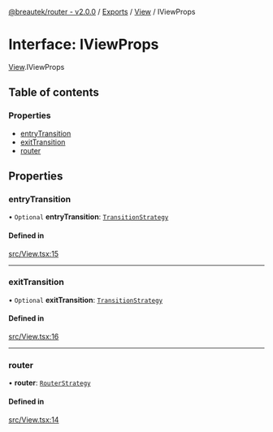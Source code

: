 [@breautek/router - v2.0.0](../README.md) / [Exports](../modules.md) / [View](../modules/View.md) / IViewProps

# Interface: IViewProps

[View](../modules/View.md).IViewProps

## Table of contents

### Properties

- [entryTransition](View.IViewProps.md#entrytransition)
- [exitTransition](View.IViewProps.md#exittransition)
- [router](View.IViewProps.md#router)

## Properties

### entryTransition

• `Optional` **entryTransition**: [`TransitionStrategy`](../classes/TransitionStrategy.TransitionStrategy-1.md)

#### Defined in

[src/View.tsx:15](https://github.com/breautek/router/blob/04bdd49/src/View.tsx#L15)

___

### exitTransition

• `Optional` **exitTransition**: [`TransitionStrategy`](../classes/TransitionStrategy.TransitionStrategy-1.md)

#### Defined in

[src/View.tsx:16](https://github.com/breautek/router/blob/04bdd49/src/View.tsx#L16)

___

### router

• **router**: [`RouterStrategy`](../classes/RouterStrategy.RouterStrategy-1.md)

#### Defined in

[src/View.tsx:14](https://github.com/breautek/router/blob/04bdd49/src/View.tsx#L14)
